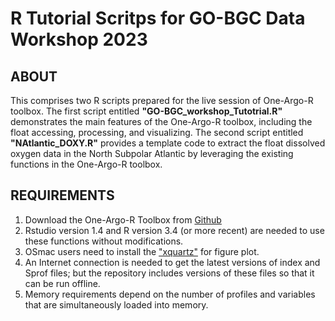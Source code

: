 # R Tutorial Scritps for GO-BGC Data Workshop 2023

## ABOUT
This comprises two R scripts prepared for the live session of One-Argo-R toolbox. The first script entitled **"GO-BGC_workshop_Tutotrial.R"** demonstrates the main features of the One-Argo-R toolbox, including the float accessing, processing, and visualizing. The second script entitled **"NAtlantic_DOXY.R"** provides a template code to extract the float dissolved oxygen data in the North Subpolar Atlantic by leveraging the existing functions in the One-Argo-R toolbox.

## REQUIREMENTS
1. Download the One-Argo-R Toolbox from [Github](https://github.com/NOAA-PMEL/OneArgo-R/tree/in_progress)
1. Rstudio version 1.4 and R version 3.4 (or more recent) are needed to use these functions without modifications.  
2. OSmac users need to install the ["xquartz"](https://www.xquartz.org/) for figure plot.
3. An Internet connection is needed to get the latest versions of index and Sprof files; but the repository includes versions of these files so that it can be run offline. 
4. Memory requirements depend on the number of profiles and variables that are simultaneously loaded into memory. 


